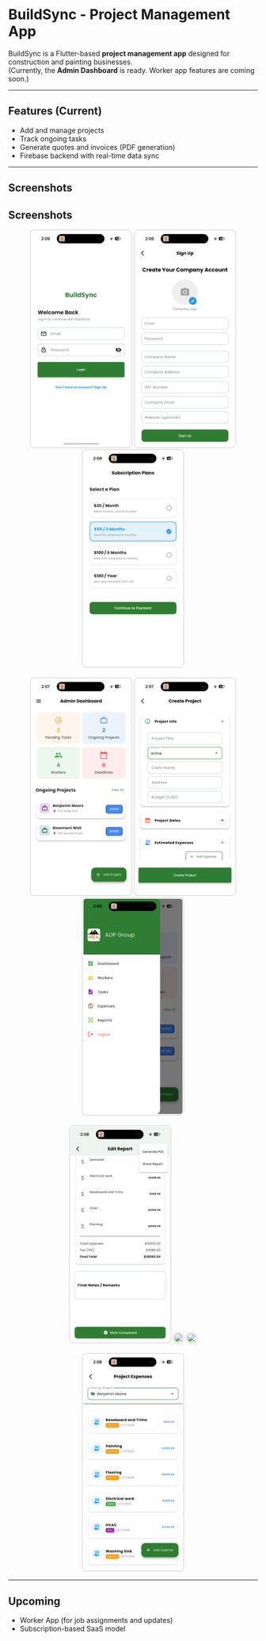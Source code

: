 # BuildSync - Project Management App

BuildSync is a Flutter-based **project management app** designed for construction and painting businesses.  
(Currently, the **Admin Dashboard** is ready. Worker app features are coming soon.)

---

## Features (Current)
- Add and manage projects
- Track ongoing tasks
- Generate quotes and invoices (PDF generation)
- Firebase backend with real-time data sync

---

## Screenshots

## Screenshots

<p align="center">
  <img src="docs/screenshots/login.png" width="200" style="border:1px solid #ccc; border-radius:8px; padding:2px;" />
  <img src="docs/screenshots/signup.png" width="200" style="border:1px solid #ccc; border-radius:8px; padding:2px;" />
  <img src="docs/screenshots/subscription.png" width="200" style="border:1px solid #ccc; border-radius:8px; padding:2px;" />
  <br><br>
  <img src="docs/screenshots/dashboard.png" width="200" style="border:1px solid #ccc; border-radius:8px; padding:2px;" />
  <img src="docs/screenshots/add_project.png" width="200" style="border:1px solid #ccc; border-radius:8px; padding:2px;" />
  <img src="docs/screenshots/drawer.png" width="200" style="border:1px solid #ccc; border-radius:8px; padding:2px;" />
  <br><br>
  <img src="docs/screenshots/report.png" width="200" style="border:1px solid #ccc; border-radius:8px; padding:2px;" />
  <img src="docs/screenshots/pdf.png" width="200" style="border:1px solid #ccc; border-radius:8px; padding:2px;" />
  <img src="docs/screenshots/taks.png" width="200" style="border:1px solid #ccc; border-radius:8px; padding:2px;" />
  <br><br>
  <img src="docs/screenshots/expenses.png" width="200" style="border:1px solid #ccc; border-radius:8px; padding:2px;" />
</p>

---

## Upcoming
- Worker App (for job assignments and updates)
- Subscription-based SaaS model